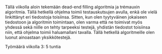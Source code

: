 Tällä viikolla aloin tekemään dead-end filling algoritmia ja trémauxin algoritmia. Tällä hetkellä ohjelma toimii testauskutsujen avulla, enkä ole vielä linkittänyt eri tiedostoja toisiinsa. Sitten, kun olen tyytyväinen jokaiseen tiedostoon ja algoritmin toimintaan, olen varma että ne toimivat myös yhdessä sekä niille on tehty tarpeeksi testejä, yhdistän tiedostot toisiinsa niin, että ohjelma toimii haluamallani tavalla. Tällä hetkellä algoritmeille olen luonut ainoastaan yksikkötestejä.

Työmäärä viikolla 3: 5 tuntia